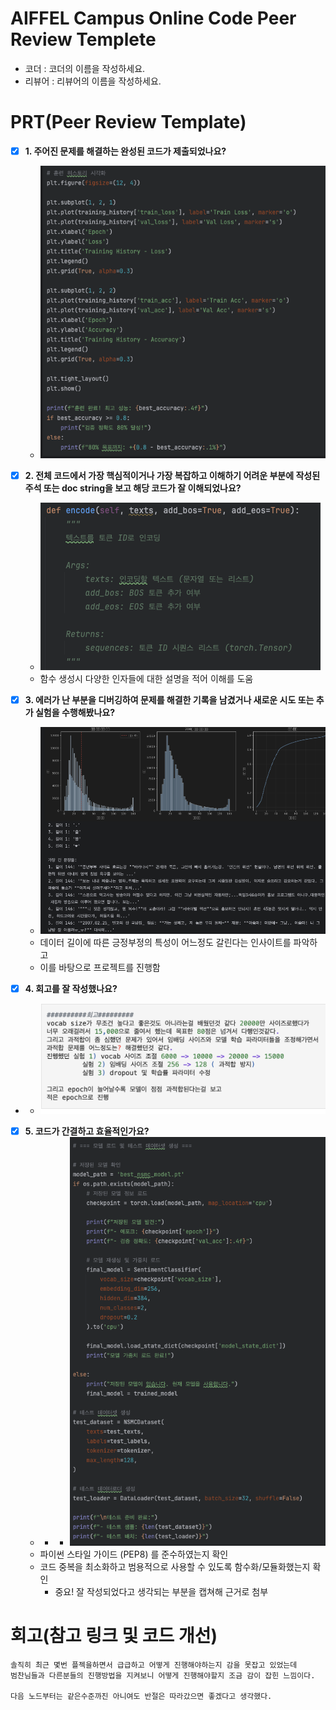 # AIFFEL Campus Online Code Peer Review Templete
- 코더 : 코더의 이름을 작성하세요.
- 리뷰어 : 리뷰어의 이름을 작성하세요.


# PRT(Peer Review Template)
- [X]  **1. 주어진 문제를 해결하는 완성된 코드가 제출되었나요?**
    - ![img1_1.png](img1_1.png)
    
- [X]  **2. 전체 코드에서 가장 핵심적이거나 가장 복잡하고 이해하기 어려운 부분에 작성된 
주석 또는 doc string을 보고 해당 코드가 잘 이해되었나요?**
    - ![img2_1.png](img2_1.png)
    - 함수 생성시 다양한 인자들에 대한 설명을 적어 이해를 도움
        
- [X]  **3. 에러가 난 부분을 디버깅하여 문제를 해결한 기록을 남겼거나
새로운 시도 또는 추가 실험을 수행해봤나요?**
     - ![img3_1.png](img3_1.png)
     - 데이터 길이에 따른 긍정부정의 특성이 어느정도 갈린다는 인사이트를 파악하고
     - 이를 바탕으로 프로젝트를 진행함
        
- [X]  **4. 회고를 잘 작성했나요?**
- - ![img4_1.png](img4_1.png)
    
        
- [X]  **5. 코드가 간결하고 효율적인가요?**
    - - - ![img5_1.png](img5_1.png)
    - 파이썬 스타일 가이드 (PEP8) 를 준수하였는지 확인
    - 코드 중복을 최소화하고 범용적으로 사용할 수 있도록 함수화/모듈화했는지 확인
        - 중요! 잘 작성되었다고 생각되는 부분을 캡쳐해 근거로 첨부


# 회고(참고 링크 및 코드 개선)
```
솔직히 최근 몇번 플젝을하면서 급급하고 어떻게 진행해야하는지 감을 못잡고 있었는데
범찬님들과 다른분들의 진행방법을 지켜보니 어떻게 진행해야할지 조금 감이 잡힌 느낌이다.

다음 노드부터는 같은수준까진 아니여도 반절은 따라갔으면 좋겠다고 생각했다.
```
